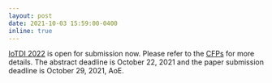 ```yaml
---
layout: post
date: 2021-10-03 15:59:00-0400
inline: true
---
```


[IoTDI 2022](https://conferences.computer.org/iotDI/2022/) is open for submission now. Please refer to the [CFPs](https://conferences.computer.org/iotDI/2022/cfp.html) for more details. The abstract deadline is October 22, 2021
and the paper submission deadline is October 29, 2021, AoE.
